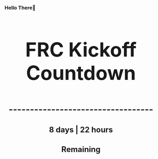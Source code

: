 ### Hello There👋

<!---START-TIMER--->
<h3 align='center' style='font-size: 64px;'>FRC Kickoff Countdown</h3>
<h3 align='center' style='font-size: 30px;'>----------------------------------</h3>
<h3 align='center' style='font-size: 25px;'>8 days | 22 hours</h3>
<h3 align='center' style='font-size: 25px;'>Remaining</h3>
<!---END-TIMER--->
